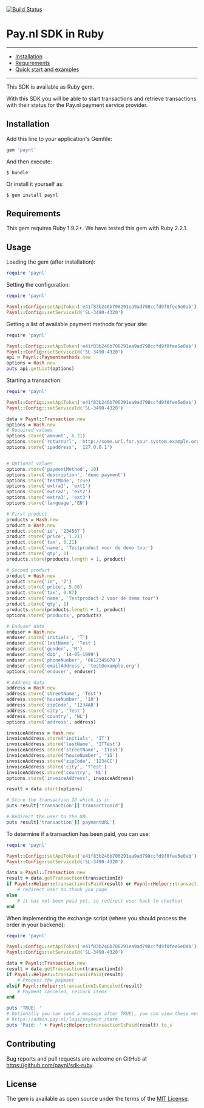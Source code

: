 [![Build Status](https://travis-ci.org/paynl/ruby-sdk.svg?branch=master)](https://travis-ci.org/paynl/ruby-sdk)
# Pay.nl SDK in Ruby

---

- [Installation](#installation)
- [Requirements](#requirements)
- [Quick start and examples](#quick-start-and-examples)

---

This SDK is available as Ruby gem. 

With this SDK you will be able to start transactions and retrieve transactions with their status for the Pay.nl payment service provider.

## Installation

Add this line to your application's Gemfile:

```ruby
gem 'paynl'
```

And then execute:

    $ bundle

Or install it yourself as:

    $ gem install paynl

## Requirements
This gem requires Ruby 1.9.2+.
We have tested this gem with Ruby 2.2.1.

## Usage

Loading the gem (after installation):
```ruby
require 'paynl'
```

Setting the configuration:
```ruby
require 'paynl'

Paynl::Config::setApiToken('e41f83b246b706291ea9ad798ccfd9f0fee5e0ab')
Paynl::Config::setServiceId('SL-3490-4320')
```

Getting a list of available payment methods for your site:
```ruby
require 'paynl'

Paynl::Config::setApiToken('e41f83b246b706291ea9ad798ccfd9f0fee5e0ab')
Paynl::Config::setServiceId('SL-3490-4320')
api = Paynl::Paymentmethods.new
options = Hash.new
puts api.getList(options)
```

Starting a transaction:
```ruby
require 'paynl'

Paynl::Config::setApiToken('e41f83b246b706291ea9ad798ccfd9f0fee5e0ab')
Paynl::Config::setServiceId('SL-3490-4320')

data = Paynl::Transaction.new
options = Hash.new
# Required values
options.store('amount', 6.21)
options.store('returnUrl', 'http://some.url.for.your.system.example.org/visitor-return-after-payment')
options.store('ipaddress', '127.0.0.1')


# Optional values
options.store('paymentMethod', 10)
options.store('description', 'demo payment')
options.store('testMode', true)
options.store('extra1', 'ext1')
options.store('extra2', 'ext2')
options.store('extra3', 'ext3')
options.store('language','EN')

# First product
products = Hash.new
product = Hash.new
product.store('id', '234567')
product.store('price', 1.21)
product.store('tax', 0.21)
product.store('name', 'Testproduct voor de demo tour')
product.store('qty', 1)
products.store(products.length + 1, product)

# Second product
product = Hash.new
product.store('id', '2')
product.store('price', 5.00)
product.store('tax', 0.87)
product.store('name', 'Testproduct 2 voor de demo tour')
product.store('qty', 1)
products.store(products.length + 1, product)
options.store('products', products)

# Enduser data
enduser = Hash.new
enduser.store('initials', 'T')
enduser.store('lastName', 'Test')
enduser.store('gender', 'M')
enduser.store('dob', '14-05-1999')
enduser.store('phoneNumber', '0612345678')
enduser.store('emailAddress', 'test@example.org')
options.store('enduser', enduser)

# Address data
address = Hash.new
address.store('streetName', 'Test')
address.store('houseNumber', '10')
address.store('zipCode', '1234AB')
address.store('city', 'Test')
address.store('country', 'NL')
options.store('address', address)

invoiceAddress = Hash.new
invoiceAddress.store('initials', 'IT')
invoiceAddress.store('lastName', 'ITTest')
invoiceAddress.store('streetName', 'ITest')
invoiceAddress.store('houseNumber', '15')
invoiceAddress.store('zipCode', '1234CC')
invoiceAddress.store('city', 'TTest')
invoiceAddress.store('country', 'NL')
options.store('invoiceAddress', invoiceAddress)

result = data.start(options)

# Store the transaction ID which is in
puts result['transaction']['transactionId']

# Redirect the user to the URL
puts result['transaction']['paymentURL']
```

To determine if a transaction has been paid, you can use:
```ruby
require 'paynl'

Paynl::Config::setApiToken('e41f83b246b706291ea9ad798ccfd9f0fee5e0ab')
Paynl::Config::setServiceId('SL-3490-4320')

data = Paynl::Transaction.new
result = data.getTransaction(transactionId)
if Paynl::Helper::transactionIsPaid(result) or Paynl::Helper::transactionIsPending(result)
    # redirect user to thank you page
else
    # it has not been paid yet, so redirect user back to checkout
end
```

When implementing the exchange script (where you should process the order in your backend):
```ruby
require 'paynl'

Paynl::Config::setApiToken('e41f83b246b706291ea9ad798ccfd9f0fee5e0ab')
Paynl::Config::setServiceId('SL-3490-4320')

data = Paynl::Transaction.new
result = data.getTransaction(transactionId)
if Paynl::Helper::transactionIsPaid(result)
    # Process the payment
elsif Paynl::Helper::transactionIsCanceled(result)
    # Payment canceled, restock items
end

puts 'TRUE| ' 
# Optionally you can send a message after TRUE|, you can view these messages in the logs.
# https://admin.pay.nl/logs/payment_state
puts 'Paid: ' + Paynl::Helper::transactionIsPaid(result).to_s
```

## Contributing

Bug reports and pull requests are welcome on GitHub at https://github.com/paynl/sdk-ruby.


## License

The gem is available as open source under the terms of the [MIT License](http://opensource.org/licenses/MIT).
